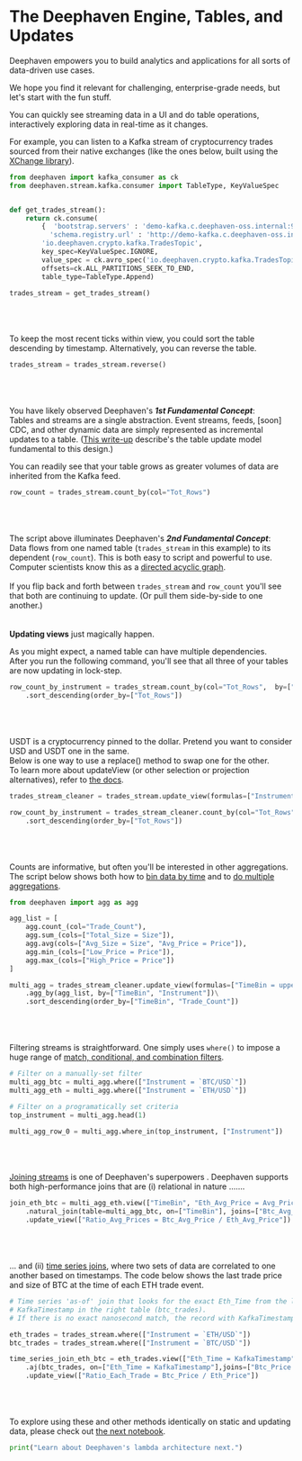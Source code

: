 # The Deephaven Engine, Tables, and Updates

Deephaven empowers you to build analytics and applications for all sorts of data-driven use cases.

We hope you find it relevant for challenging, enterprise-grade needs, but let's start with the fun stuff.

You can quickly see streaming data in a UI and do table operations, interactively exploring data in real-time as it changes.

For example, you can listen to a Kafka stream of cryptocurrency trades sourced from their native exchanges (like the ones below, built using the [XChange library](https://github.com/knowm/XChange)).

```python
from deephaven import kafka_consumer as ck
from deephaven.stream.kafka.consumer import TableType, KeyValueSpec


def get_trades_stream():
    return ck.consume(
        {  'bootstrap.servers' : 'demo-kafka.c.deephaven-oss.internal:9092',
          'schema.registry.url' : 'http://demo-kafka.c.deephaven-oss.internal:8081' },
        'io.deephaven.crypto.kafka.TradesTopic',
        key_spec=KeyValueSpec.IGNORE,
        value_spec = ck.avro_spec('io.deephaven.crypto.kafka.TradesTopic-io.deephaven.crypto.Trade'),
        offsets=ck.ALL_PARTITIONS_SEEK_TO_END,
        table_type=TableType.Append)

trades_stream = get_trades_stream()
```
\
\
\
To keep the most recent ticks within view, you could sort the table descending by timestamp. Alternatively, you can reverse the table.

```python
trades_stream = trades_stream.reverse()
```
\
\
\
You have likely observed Deephaven's **_1st Fundamental Concept_**:\
Tables and streams are a single abstraction. Event streams, feeds, [soon] CDC, and other dynamic data are simply represented as incremental updates to a table. ([This write-up](https://deephaven.io/core/docs/conceptual/table-update-model/) describe's the table update model fundamental to this design.)

You can readily see that your table grows as greater volumes of data are inherited from the Kafka feed.

```python
row_count = trades_stream.count_by(col="Tot_Rows")
```
\
\
\
The script above illuminates Deephaven's **_2nd Fundamental Concept_**:\
Data flows from one named table (`trades_stream` in this example) to its dependent (`row_count`). This is both easy to script and powerful to use. Computer scientists know this as a [directed acyclic graph](https://en.wikipedia.org/wiki/Directed_acyclic_graph).\
\
If you flip back and forth between `trades_stream` and `row_count` you'll see that both are continuing to update. (Or pull them side-by-side to one another.)
\
\
\
**Updating views** just magically happen.

As you might expect, a named table can have multiple dependencies.\
After you run the following command, you'll see that all three of your tables are now updating in lock-step.

```python
row_count_by_instrument = trades_stream.count_by(col="Tot_Rows",  by=["Instrument"])\
    .sort_descending(order_by=["Tot_Rows"])
```
\
\
\
USDT is a cryptocurrency pinned to the dollar.  Pretend you want to consider USD and USDT one in the same.\
Below is one way to use a replace() method to swap one for the other.\
To learn more about updateView (or other selection or projection alternatives), refer to [the docs](https://deephaven.io/core/docs/conceptual/choose-select-view-update/).

```python
trades_stream_cleaner = trades_stream.update_view(formulas=["Instrument = Instrument.replace(`USDT`, `USD`)"])

row_count_by_instrument = trades_stream_cleaner.count_by(col="Tot_Rows", by=["Instrument"])\
    .sort_descending(order_by=["Tot_Rows"])
```
\
\
\
Counts are informative, but often you'll be interested in other aggregations. The script below shows both how to [bin data by time](https://deephaven.io/core/docs/reference/cheat-sheets/datetime-cheat-sheet/#downsampling-temporal-data-via-time-binning) and to [do multiple aggregations](https://deephaven.io/core/docs/how-to-guides/combined-aggregations/).

```python
from deephaven import agg as agg

agg_list = [
    agg.count_(col="Trade_Count"),
    agg.sum_(cols=["Total_Size = Size"]),
    agg.avg(cols=["Avg_Size = Size", "Avg_Price = Price"]),
    agg.min_(cols=["Low_Price = Price"]),
    agg.max_(cols=["High_Price = Price"])
]

multi_agg = trades_stream_cleaner.update_view(formulas=["TimeBin = upperBin(KafkaTimestamp, MINUTE)"])\
    .agg_by(agg_list, by=["TimeBin", "Instrument"])\
    .sort_descending(order_by=["TimeBin", "Trade_Count"])
```
\
\
\
Filtering streams is straightforward. One simply uses `where()` to impose a huge range of [match, conditional, and combination filters](https://deephaven.io/core/docs/how-to-guides/use-filters/).

```python
# Filter on a manually-set filter
multi_agg_btc = multi_agg.where(["Instrument = `BTC/USD`"])
multi_agg_eth = multi_agg.where(["Instrument = `ETH/USD`"])

# Filter on a programatically set criteria
top_instrument = multi_agg.head(1)

multi_agg_row_0 = multi_agg.where_in(top_instrument, ["Instrument"])
```
\
\
\
[Joining streams](https://deephaven.io/core/docs/how-to-guides/joins-overview/) is one of Deephaven's superpowers . Deephaven supports both high-performance joins that are (i) relational in nature .......

```python
join_eth_btc = multi_agg_eth.view(["TimeBin", "Eth_Avg_Price = Avg_Price"])\
    .natural_join(table=multi_agg_btc, on=["TimeBin"], joins=["Btc_Avg_Price = Avg_Price"])\
    .update_view(["Ratio_Avg_Prices = Btc_Avg_Price / Eth_Avg_Price"])
```
\
\
\
... and (ii) [time series joins](https://deephaven.io/core/docs/reference/table-operations/join/aj/), where two sets of data are correlated to one another based on timestamps. The code below shows the last trade price and size of BTC at the time of each ETH trade event.

```python
# Time series 'as-of' join that looks for the exact Eth_Time from the left table (eth_trades) in the
# KafkaTimestamp in the right table (btc_trades).
# If there is no exact nanosecond match, the record with KafkaTimestamp just preceding Eth_Time is used

eth_trades = trades_stream.where(["Instrument = `ETH/USD`"])
btc_trades = trades_stream.where(["Instrument = `BTC/USD`"])

time_series_join_eth_btc = eth_trades.view(["Eth_Time = KafkaTimestamp", "Eth_Price = Price"])\
    .aj(btc_trades, on=["Eth_Time = KafkaTimestamp"],joins=["Btc_Price = Price, Btc_Time = KafkaTimestamp"])\
    .update_view(["Ratio_Each_Trade = Btc_Price / Eth_Price"])
```
\
\
\
To explore using these and other methods identically on static and updating data, please check out [the next notebook](02%20Stream%20and%20Batch%20Together.md).

```python
print("Learn about Deephaven's lambda architecture next.")
```